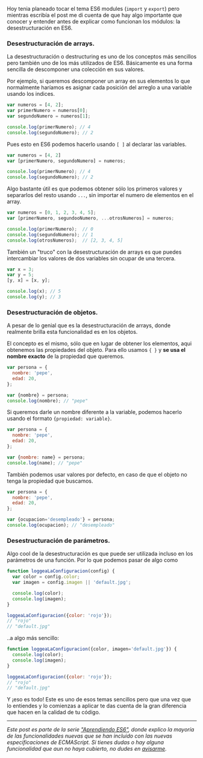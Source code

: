 [//]: # (title   - Aprendiendo ES6: Desestructuración.       )
[//]: # (tags    - javascript, es6, aprendiendo-es6, es2015+ )
[//]: # (id      - 12                                        )
[//]: # (date    - 2016.03.16                                )
[//]: # (url     - es6-desestructuracion                     )
[//]: # (excerpt - La desestructuración o destructuring es uno de los conceptos más sencillos pero también uno de los más utilizados de ES6 y que ocupas aprender para poder utilizar modulos de ES6.)


Hoy tenia planeado tocar el tema ES6 modules (`import` y `export`) pero mientras escribía el post me di cuenta de que hay algo importante que conocer y entender antes de explicar como funcionan los módulos: la desestructuración en ES6.


### Desestructuración de arrays.
La desestructuración o destructuring es uno de los conceptos más sencillos pero también uno de los más utilizados de ES6. Básicamente es una forma sencilla de descomponer una colección en sus valores.

Por ejemplo, si queremos descomponer un array en sus elementos lo que normalmente haríamos es asignar cada posición del arreglo a una variable usando los indices.
```js
var numeros = [4, 2];
var primerNumero = numeros[0];
var segundoNumero = numeros[1];

console.log(primerNumero); // 4
console.log(segundoNumero); // 2
```

Pues esto en ES6 podemos hacerlo usando `[ ]` al declarar las variables.

```js
var numeros = [4, 2]
var [primerNumero, segundoNumero] = numeros;

console.log(primerNumero); // 4
console.log(segundoNumero); // 2
```

Algo bastante útil es que podemos obtener sólo los primeros valores y separarlos del resto usando `...`, sin importar el numero de elementos en el array.

```js
var numeros = [0, 1, 2, 3, 4, 5];
var [primerNumero, segundooNumero, ...otrosNumeros] = numeros;

console.log(primerNumero);  // 0
console.log(segundoNumero); // 1
console.log(otrosNumeros);  // [2, 3, 4, 5]
```

También un "truco" con la desestructuración de arrays es que puedes intercambiar los valores de dos variables sin ocupar de una tercera.
```js
var x = 3;
var y = 5;
[y, x] = [x, y];

console.log(x); // 5
console.log(y); // 3
```

### Desestructuración de objetos.
A pesar de lo genial que es la desestructuración de arrays, donde realmente brilla esta funcionalidad es en los objetos.

El concepto es el mismo, sólo que en lugar de obtener los elementos, aqui obtenemos las propiedades del objeto. Para ello usamos `{ }` y **se usa el nombre exacto** de la propiedad que queremos.

```js
var persona = {
  nombre: 'pepe',
  edad: 20,
};

var {nombre} = persona;
console.log(nombre); // "pepe"
```

Si queremos darle un nombre diferente a la variable, podemos hacerlo usando el formato `{propiedad: variable}`.


```js
var persona = {
  nombre: 'pepe',
  edad: 20,
};

var {nombre: name} = persona;
console.log(name); // "pepe"
```

También podemos usar valores por defecto, en caso de que el objeto no tenga la propiedad que buscamos.

```js
var persona = {
  nombre: 'pepe',
  edad: 20,
};

var {ocupacion='desempleado'} = persona;
console.log(ocupacion); // "desempleado"
```

### Desestructuración de parámetros.
Algo cool de la desestructuración es que puede ser utilizada incluso en los parámetros de una función. Por lo que podemos pasar de algo como
```js
function loggeaLaConfiguracion(config) {
  var color = config.color;
  var imagen = config.imagen || 'default.jpg';

  console.log(color);
  console.log(imagen);
}

loggeaLaConfiguracion({color: 'rojo'});
// "rojo"
// "default.jpg"
```

..a algo más sencillo:
```js
function loggeaLaConfiguracion({color, imagen='default.jpg'}) {
  console.log(color);
  console.log(imagen);
}

loggeaLaConfiguracion({color: 'rojo'});
// "rojo"
// "default.jpg"
```

Y ¡eso es todo! Este es uno de esos temas sencillos pero que una vez que lo entiendes y lo comienzas a aplicar te das cuenta de la gran diferencia que hacen en la calidad de tu código.


---

*Este post es parte de la serie ["Aprendiendo ES6"](/blog/tags/aprendiendo-es6), donde explico la mayoría de las funcionalidades nuevas que se han incluido con las nuevas especificaciones de ECMAScript. Si tienes dudas o hay alguna funcionalidad que aun no haya cubierto, no dudes en [avisarme](/about).*
